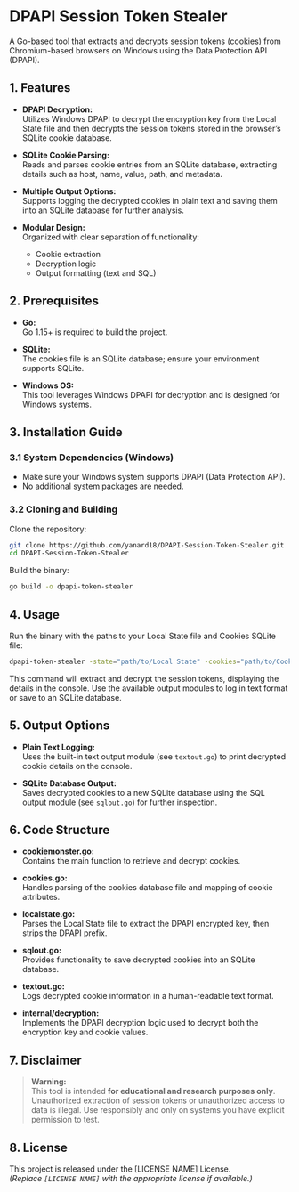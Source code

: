 # DPAPI Session Token Stealer

A Go-based tool that extracts and decrypts session tokens (cookies) from Chromium-based browsers on Windows using the Data Protection API (DPAPI).

## 1. Features

- **DPAPI Decryption:**  
  Utilizes Windows DPAPI to decrypt the encryption key from the Local State file and then decrypts the session tokens stored in the browser’s SQLite cookie database.

- **SQLite Cookie Parsing:**  
  Reads and parses cookie entries from an SQLite database, extracting details such as host, name, value, path, and metadata.

- **Multiple Output Options:**  
  Supports logging the decrypted cookies in plain text and saving them into an SQLite database for further analysis.

- **Modular Design:**  
  Organized with clear separation of functionality:
  - Cookie extraction
  - Decryption logic
  - Output formatting (text and SQL)

## 2. Prerequisites

- **Go:**  
  Go 1.15+ is required to build the project.

- **SQLite:**  
  The cookies file is an SQLite database; ensure your environment supports SQLite.

- **Windows OS:**  
  This tool leverages Windows DPAPI for decryption and is designed for Windows systems.

## 3. Installation Guide

### 3.1 System Dependencies (Windows)

- Make sure your Windows system supports DPAPI (Data Protection API).  
- No additional system packages are needed.

### 3.2 Cloning and Building

Clone the repository:

```bash
git clone https://github.com/yanard18/DPAPI-Session-Token-Stealer.git
cd DPAPI-Session-Token-Stealer
```

Build the binary:

```bash
go build -o dpapi-token-stealer
```

## 4. Usage

Run the binary with the paths to your Local State file and Cookies SQLite file:

```bash
dpapi-token-stealer -state="path/to/Local State" -cookies="path/to/Cookies"
```

This command will extract and decrypt the session tokens, displaying the details in the console. Use the available output modules to log in text format or save to an SQLite database.

## 5. Output Options

- **Plain Text Logging:**  
  Uses the built-in text output module (see `textout.go`) to print decrypted cookie details on the console.

- **SQLite Database Output:**  
  Saves decrypted cookies to a new SQLite database using the SQL output module (see `sqlout.go`) for further inspection.


## 6. Code Structure

- **cookiemonster.go:**  
  Contains the main function to retrieve and decrypt cookies.

- **cookies.go:**  
  Handles parsing of the cookies database file and mapping of cookie attributes.

- **localstate.go:**  
  Parses the Local State file to extract the DPAPI encrypted key, then strips the DPAPI prefix.

- **sqlout.go:**  
  Provides functionality to save decrypted cookies into an SQLite database.

- **textout.go:**  
  Logs decrypted cookie information in a human-readable text format.

- **internal/decryption:**  
  Implements the DPAPI decryption logic used to decrypt both the encryption key and cookie values.

## 7. Disclaimer

> **Warning:**  
> This tool is intended **for educational and research purposes only**. Unauthorized extraction of session tokens or unauthorized access to data is illegal. Use responsibly and only on systems you have explicit permission to test.

## 8. License

This project is released under the [LICENSE NAME] License.  
*(Replace `[LICENSE NAME]` with the appropriate license if available.)*
